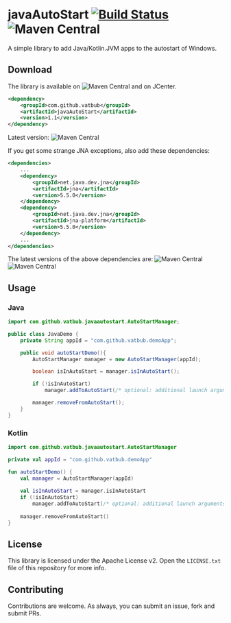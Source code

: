 # javaAutoStart [![Build Status](https://travis-ci.org/vatbub/javaAutoStart.svg?branch=master)](https://travis-ci.org/vatbub/javaAutoStart) ![Maven Central](https://img.shields.io/maven-central/v/com.github.vatbub/javaAutoStart)
A simple library to add Java/Kotlin.JVM apps to the autostart of Windows.

## Download
The library is available on ![Maven Central](https://img.shields.io/maven-central/v/com.github.vatbub/javaAutoStart) and on JCenter.
```xml
<dependency>
    <groupId>com.github.vatbub</groupId>
    <artifactId>javaAutoStart</artifactId>
    <version>1.1</version>
</dependency>
```

Latest version: ![Maven Central](https://img.shields.io/maven-central/v/com.github.vatbub/javaAutoStart?label=javaAutoStart)

If you get some strange JNA exceptions, also add these dependencies:

```xml
<dependencies>
    ...
    <dependency>
        <groupId>net.java.dev.jna</groupId>
        <artifactId>jna</artifactId>
        <version>5.5.0</version>
    </dependency>
    <dependency>
        <groupId>net.java.dev.jna</groupId>
        <artifactId>jna-platform</artifactId>
        <version>5.5.0</version>
    </dependency>
    ...
</dependencies>
```

The latest versions of the above dependencies are: ![Maven Central](https://img.shields.io/maven-central/v/net.java.dev.jna/jna?label=jna) ![Maven Central](https://img.shields.io/maven-central/v/net.java.dev.jna/jna-platform?label=jna-platform)

## Usage
### Java
```java
import com.github.vatbub.javaautostart.AutoStartManager;

public class JavaDemo {
    private String appId = "com.github.vatbub.demoApp";

    public void autoStartDemo(){
        AutoStartManager manager = new AutoStartManager(appId);

        boolean isInAutoStart = manager.isInAutoStart();

        if (!isInAutoStart)
            manager.addToAutoStart(/* optional: additional launch arguments */);

        manager.removeFromAutoStart();
    }
}
```

### Kotlin
```kotlin
import com.github.vatbub.javaautostart.AutoStartManager

private val appId = "com.github.vatbub.demoApp"

fun autoStartDemo() {
    val manager = AutoStartManager(appId)
    
    val isInAutoStart = manager.isInAutoStart
    if (!isInAutoStart)
        manager.addToAutoStart(/* optional: additional launch arguments */)
    
    manager.removeFromAutoStart()
}
```

## License
This library is licensed under the Apache License v2.
Open the `LICENSE.txt` file of this repository for more info.

## Contributing
Contributions are welcome.
As always, you can submit an issue, fork and submit PRs.
